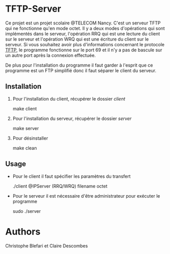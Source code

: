 TFTP-Server
===========

Ce projet est un projet scolaire @TELECOM Nancy. C'est un serveur TFTP qui ne fonctionne qu'en mode octet. Il y a deux modes d'opérations qui sont implémentés dans le serveur, l'opération RRQ qui est une lecture du client sur le serveur et l'opération WRQ qui est une écriture du client sur le serveur. Si vous souhaitez avoir plus d'informations concernant le protocole [TFTP](http://en.wikipedia.org/wiki/Trivial_File_Transfer_Protocol), le programme fonctionne sur le port 69 et il n'y a pas de bascule sur un autre port après la connexion effectuée. 

De plus pour l'installation du programme il faut garder à l'esprit que ce programme est un FTP simplifié donc il faut séparer le client du serveur. 

Installation
------------

1. Pour l'installation du client, récupérer le dossier *client*

    make client

2. Pour l'installation du serveur, récupérer le dossier *server*

    make server

3. Pour désinstaller

    make clean

Usage
-----

* Pour le client il faut spécifier les paramètres du transfert

    ./client @IPServer (RRQ/WRQ) filename octet

* Pour le serveur il est nécessaire d'être administrateur pour exécuter le programme

    sudo ./server

Authors
=======

Christophe Blefari et Claire Descombes
